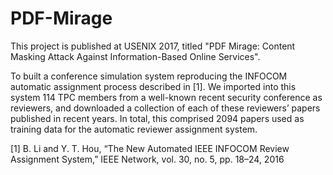 # PDF-Mirage
This project is published at USENIX 2017, titled "PDF Mirage: Content Masking Attack Against Information-Based Online Services". 

To built a conference simulation system reproducing the INFOCOM automatic assignment process described in [1]. We imported into this system 114 TPC members from a well-known recent security conference as reviewers, and downloaded a collection of each of these reviewers’ papers published in recent years. In total, this comprised 2094 papers used as training data for the automatic reviewer assignment system. 

[1] B. Li and Y. T. Hou, “The New Automated IEEE INFOCOM Review Assignment System,” IEEE Network, vol. 30, no. 5, pp. 18–24, 2016
